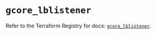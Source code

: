 # `gcore_lblistener`

Refer to the Terraform Registry for docs: [`gcore_lblistener`](https://registry.terraform.io/providers/g-core/gcore/0.31.1/docs/resources/lblistener).
